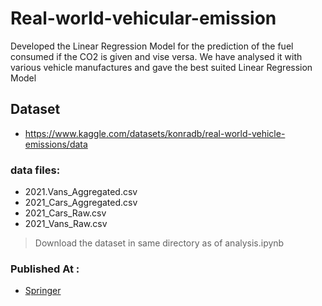 # Real-world-vehicular-emission
Developed the Linear Regression Model for the prediction of the fuel consumed if the CO2 is given and vise versa. We have analysed it with various vehicle manufactures and gave the best suited Linear Regression Model

## Dataset
- https://www.kaggle.com/datasets/konradb/real-world-vehicle-emissions/data

### data files:
- 2021.Vans_Aggregated.csv
- 2021_Cars_Aggregated.csv
- 2021_Cars_Raw.csv
- 2021_Vans_Raw.csv

> Download the dataset in same directory as of analysis.ipynb

### Published At :
- [Springer](https://link.springer.com/chapter/10.1007/978-3-031-83793-7_7)
